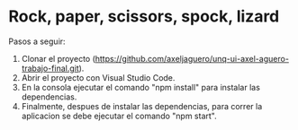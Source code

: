 # Rock, paper, scissors, spock, lizard

Pasos a seguir:

1) Clonar el proyecto (https://github.com/axeljaguero/unq-ui-axel-aguero-trabajo-final.git).
2) Abrir el proyecto con Visual Studio Code.
3) En la consola ejecutar el comando "npm install" para instalar las dependencias.
4) Finalmente, despues de instalar las dependencias, para correr la aplicacion se debe ejecutar el comando "npm start".
